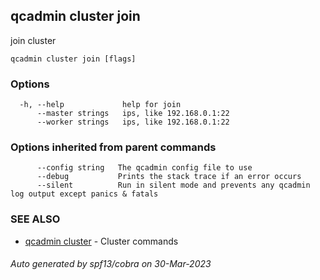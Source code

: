 ## qcadmin cluster join

join cluster

```
qcadmin cluster join [flags]
```

### Options

```
  -h, --help             help for join
      --master strings   ips, like 192.168.0.1:22
      --worker strings   ips, like 192.168.0.1:22
```

### Options inherited from parent commands

```
      --config string   The qcadmin config file to use
      --debug           Prints the stack trace if an error occurs
      --silent          Run in silent mode and prevents any qcadmin log output except panics & fatals
```

### SEE ALSO

* [qcadmin cluster](qcadmin_cluster.md)	 - Cluster commands

###### Auto generated by spf13/cobra on 30-Mar-2023
